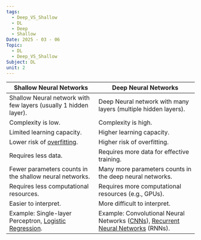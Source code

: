 ```yaml
---
tags:
  - Deep_VS_Shallow
  - DL
  - Deep
  - Shallow
Date: 2025 - 03 - 06
Topic:
  - DL
  - Deep_VS_Shallow
Subject: DL
unit: 2
---
```

| Shallow Neural Networks                                                                                                    | Deep Neural Networks                                                                                                                                                                                                                  |
| -------------------------------------------------------------------------------------------------------------------------- | ------------------------------------------------------------------------------------------------------------------------------------------------------------------------------------------------------------------------------------- |
| Shallow Neural network with few layers (usually 1 hidden layer).                                                           | Deep Neural network with many layers (multiple hidden layers).                                                                                                                                                                        |
| Complexity is low.                                                                                                         | Complexity is high.                                                                                                                                                                                                                   |
| Limited learning capacity.                                                                                                 | Higher learning capacity.                                                                                                                                                                                                             |
| Lower risk of [overfitting](https://www.geeksforgeeks.org/underfitting-and-overfitting-in-machine-learning/).              | Higher risk of overfitting.                                                                                                                                                                                                           |
| Requires less data.                                                                                                        | Requires more data for effective training.                                                                                                                                                                                            |
| Fewer parameters counts in the shallow neural networks.                                                                    | Many more parameters counts in the deep neural networks.                                                                                                                                                                              |
| Requires less computational resources.                                                                                     | Requires more computational resources (e.g., GPUs).                                                                                                                                                                                   |
| Easier to interpret.                                                                                                       | More difficult to interpret.                                                                                                                                                                                                          |
| Example: Single-layer Perceptron, [Logistic Regression](https://www.geeksforgeeks.org/understanding-logistic-regression/). | Example: Convolutional Neural Networks ([CNNs](https://www.geeksforgeeks.org/introduction-convolution-neural-network/)), [Recurrent Neural Networks](https://www.geeksforgeeks.org/introduction-to-recurrent-neural-network/) (RNNs). |
